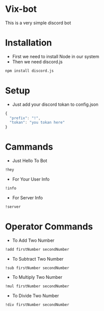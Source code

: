 # Vix-bot
This is a very simple discord bot

# Installation
* First we need to install Node in our system
* Then we need discord.js 

```cmd
npm install discord.js
```

# Setup
* Just add your discord tokan to config.json

```js
{
  "prefix": "!",
  "tokan": "you tokan here"
}
```

# Cammands

* Just Hello To Bot
```cmd 
!hey
```

* For Your  User Info
```cmd
!info
```
* For Server Info
```cmd
!server
```
# Operator Commands
* To Add Two Number
```cmd
!add firstNumber secondNumber
```
* To Subtract Two Number
```cmd
!sub firstNumber secondNumber
```
* To Multiply Two Number
```cmd
!mul firstNumber secondNumber
```
* To Divide Two Number
```cmd
!div firstNumber secondNumber
```
